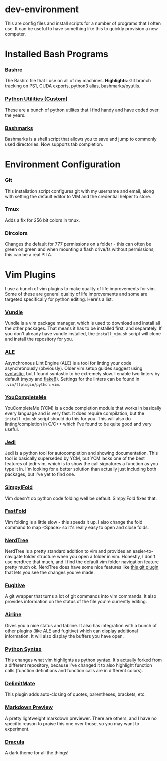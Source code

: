 # dev-environment
This are config files and install scripts for a number of programs that I often use. It can be useful to have something like this to quickly provision a new computer.

# Installed Bash Programs

### Bashrc
The Bashrc file that I use on all of my machines. **Highlights**: Git branch tracking on PS1, CUDA exports, python3 alias, bashmarks/pyutils.

### [Python Utilities (Custom)](https://github.com/davidmchan/pyutils)
These are a bunch of python utilites that I find handy and have coded over the years.

### [Bashmarks](https://github.com/huyng/bashmarks)

Bashmarks is a shell script that allows you to save and jump to commonly used directories. Now supports tab completion.

# Environment Configuration

### Git
This installation script configures git with my username and email, along with setting the default editor to VIM and the credential helper to store.

### Tmux
Adds a fix for 256 bit colors in tmux.

### Dircolors
Changes the default for 777 permissions on a folder - this can often be green on green and when mounting a flash drive/fs without permissions, this can be a real PITA. 

# Vim Plugins

I use a bunch of vim plugins to make quality of life improvements for vim. Some of these are general quality of life improvements and some are targeted specifically for python editing. Here's a list.

### [Vundle](https://github.com/gmarik/Vundle.vim)
Vundle is a vim package manager, which is used to download and install all the other packages. That means it has to be installed first, and separately. If you don't already have vundle installed, the `install_vim.sh` script will clone and install the repository for you.

### [ALE](https://github.com/w0rp/ale)
Asynchronous Lint Engine (ALE) is a tool for linting your code asynchronously (obviously). Older vim setup guides suggest using [syntastic](https://github.com/vim-syntastic/syntastic), but I found syntastic to be extremely slow. I enable two linters by default (mypy and [flake8](https://github.com/nvie/vim-flake8)). Settings for the linters can be found in `.vim/ftplugin/python.vim`.

### [YouCompleteMe](https://valloric.github.io/YouCompleteMe/)
YouCompleteMe (YCM) is a code completion module that works in basically every language and is very fast. It does require compilation, but the `install_vim.sh` script should do this for you. This will also do linting/completion in C/C++ which I've found to be quite good and very useful.

### [Jedi](https://github.com/davidhalter/jedi-vim)
Jedi is a python tool for autocompletion and showing documentation. This tool is basically superseded by YCM, but YCM lacks one of the best features of jedi-vim, which is to show the call signatures a function as you type it in. I'm looking for a better solution than actually just including both packages, but I've yet to find one.

### [SimpylFold](https://github.com/tmhedberg/SimpylFold)
Vim doesn't do python code folding well be default. SimpylFold fixes that.

### [FastFold](https://github.com/Konfekt/FastFold)
Vim folding is a little slow - this speeds it up. I also change the fold command to map \<Space\> so it's really easy to open and close folds.

### [NerdTree](https://github.com/scrooloose/nerdtree)
NerdTree is a pretty standard addition to vim and provides an easier-to-navigate folder structure when you open a folder in vim. Honestly, I don't use nerdtree that much, and I find the default vim folder navigation feature pretty much ok. NerdTree does have some nice features like [this git plugin](https://github.com/Xuyuanp/nerdtree-git-plugin) that lets you see the changes you've made.

### [Fugitive](https://github.com/tpope/vim-fugitive)
A git wrapper that turns a lot of git commands into vim commands. It also provides information on the status of the file you're currently editing.

### [Airline](https://github.com/vim-airline/vim-airline)
Gives you a nice status and tabline. It also has integration with a bunch of other plugins (like ALE and fugitive) which can display additional information. It will also display the buffers you have open.

### [Python Syntax](https://github.com/rmrao/python-syntax)
This changes what vim highlights as python syntax. It's actually forked from a different repository, because I've changed it to also highlight function calls (function definitions and function calls are in different colors).

### [DelimitMate](https://github.com/Raimondi/delimitMate)
This plugin adds auto-closing of quotes, parentheses, brackets, etc.

### [Markdown Preview](https://github.com/JamshedVesuna/vim-markdown-preview)
A pretty lightweight markdown previewer. There are others, and I have no specific reason to praise this one over those, so you may want to experiment.

### [Dracula](https://github.com/dracula/dracula-theme)
A dark theme for all the things!
